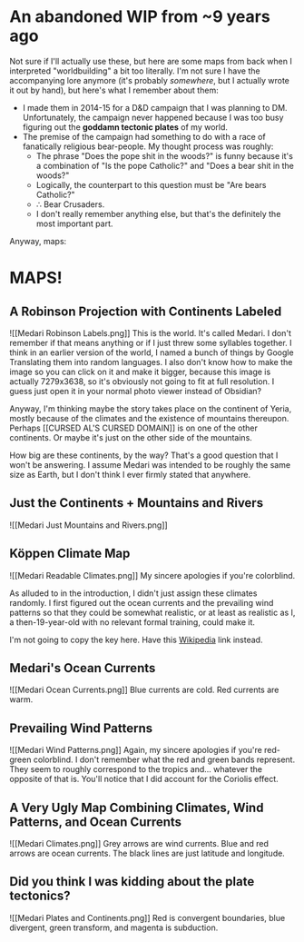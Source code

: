 # An abandoned WIP from ~9 years ago
Not sure if I'll actually use these, but here are some maps from back when I interpreted "worldbuilding" a bit too literally. I'm not sure I have the accompanying lore anymore (it's probably _somewhere_, but I actually wrote it out by hand), but here's what I remember about them:

- I made them in 2014-15 for a D&D campaign that I was planning to DM. Unfortunately, the campaign never happened because I was too busy figuring out the **goddamn tectonic plates** of my world.
- The premise of the campaign had something to do with a race of fanatically religious bear-people. My thought process was roughly:
	- The phrase "Does the pope shit in the woods?" is funny because it's a combination of "Is the pope Catholic?" and "Does a bear shit in the woods?"
	- Logically, the counterpart to this question must be "Are bears Catholic?"
	- $\therefore$ Bear Crusaders.
	- I don't really remember anything else, but that's the definitely the most important part.

Anyway, maps:

# MAPS!
## A Robinson Projection with Continents Labeled
![[Medari Robinson Labels.png]]
This is the world. It's called Medari. I don't remember if that means anything or if I just threw some syllables together. I think in an earlier version of the world, I named a bunch of things by Google Translating them into random languages. I also don't know how to make the image so you can click on it and make it bigger, because this image is actually 7279x3638, so it's obviously not going to fit at full resolution. I guess just open it in your normal photo viewer instead of Obsidian?

Anyway, I'm thinking maybe the story takes place on the continent of Yeria, mostly because of the climates and the existence of mountains thereupon. Perhaps [[CURSED AL'S CURSED DOMAIN]] is on one of the other continents. Or maybe it's just on the other side of the mountains.

How big are these continents, by the way? That's a good question that I won't be answering. I assume Medari was intended to be roughly the same size as Earth, but I don't think I ever firmly stated that anywhere.

## Just the Continents + Mountains and Rivers
![[Medari Just Mountains and Rivers.png]]

## Köppen Climate Map
![[Medari Readable Climates.png]]
My sincere apologies if you're colorblind.

As alluded to in the introduction, I didn't just assign these climates randomly. I first figured out the ocean currents and the prevailing wind patterns so that they could be somewhat realistic, or at least as realistic as I, a then-19-year-old with no relevant formal training, could make it.

I'm not going to copy the key here. Have this [Wikipedia](https://en.wikipedia.org/wiki/K%C3%B6ppen_climate_classification) link instead.

## Medari's Ocean Currents
![[Medari Ocean Currents.png]]
Blue currents are cold. Red currents are warm.

## Prevailing Wind Patterns
![[Medari Wind Patterns.png]]
Again, my sincere apologies if you're red-green colorblind. I don't remember what the red and green bands represent. They seem to roughly correspond to the tropics and... whatever the opposite of that is. You'll notice that I did account for the Coriolis effect.

## A Very Ugly Map Combining Climates, Wind Patterns, and Ocean Currents
![[Medari Climates.png]]
Grey arrows are wind currents. Blue and red arrows are ocean currents. The black lines are just latitude and longitude.

## Did you think I was kidding about the plate tectonics?
![[Medari Plates and Continents.png]]
Red is convergent boundaries, blue divergent, green transform, and magenta is subduction.